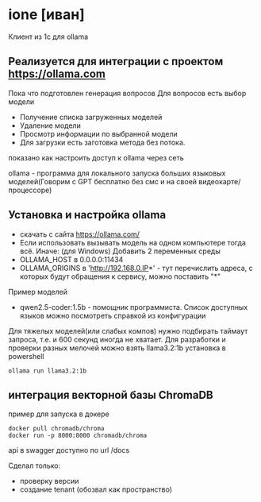# ione [иван]
Клиент из 1с для ollama

## Реализуется для интеграции с проектом https://ollama.com 

Пока что подготовлен генерация вопросов
Для вопросов есть выбор модели

- Получение списка загруженных моделей
- Удаление модели
- Просмотр информации по выбранной модели
- Для загрузки есть заготовка метода без потока.

показано как настроить доступ к ollama через сеть

ollama - программа для локального запуска больших языковых моделей(Говорим с GPT бесплатно без смс и на своей видеокарте/процессоре)

## Установка и настройка ollama

- скачать с сайта https://ollama.com/
- Если использовать вызывать модель на одном компьютере тогда всё.
Иначе:
(для Windows) Добавить 2 переменных среды
- OLLAMA_HOST в 0.0.0.0:11434
- OLLAMA_ORIGINS в 'http://192.168.0.IP*' - тут перечислить адреса, с которых будут обращения к сервису, можно поставить "*"

Пример моделей
 - qwen2.5-coder:1.5b  - помощник программиста. Список доступных языков можно посмотреть справкой из конфигурации

Для тяжелых моделей(или слабых компов) нужно подбирать таймаут запроса, т.е. и 600 секунд иногда не хватает. Для разработки и проверки разных мелочей можно взять llama3.2:1b
установка в powershell
```
ollama run llama3.2:1b
```

## интеграция векторной базы ChromaDB

пример для запуска в докере
```
docker pull chromadb/chroma
docker run -p 8000:8000 chromadb/chroma
```


api в swagger доступно по url /docs

Сделал только: 
- проверку версии
- создание tenant (обозвал как пространство)